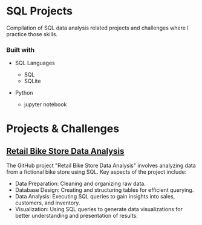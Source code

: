 # SQL Projects
Compilation of SQL data analysis related projects and challenges where I practice those skills.

### Built with

+ SQL Languages
	+ SQL
	+ SQLite
	
+ Python
	+ jupyter notebook


# Projects & Challenges

## [Retail Bike Store Data Analysis](https://github.com/imomenujung/SQL-Project/tree/main/Data-Analyst/Bike-Store-Relational)
The GitHub project "Retail Bike Store Data Analysis" involves analyzing data from a fictional bike store using SQL. Key aspects of the project include:

+ Data Preparation: Cleaning and organizing raw data.
+ Database Design: Creating and structuring tables for efficient querying.
+ Data Analysis: Executing SQL queries to gain insights into sales, customers, and inventory.
+ Visualization: Using SQL queries to generate data visualizations for better understanding and presentation of results.

